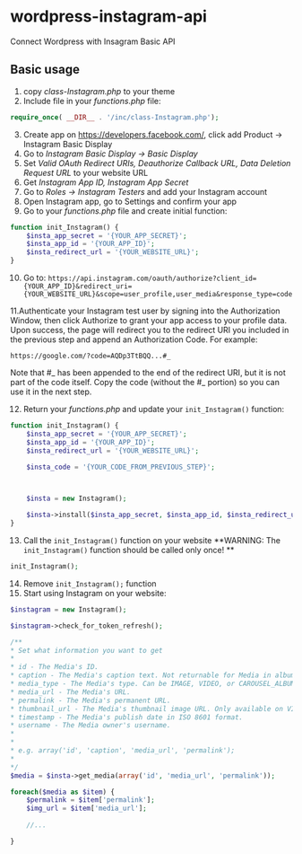 # wordpress-instagram-api
Connect Wordpress with Insagram Basic API

## Basic usage

1. copy *class-Instagram.php* to your theme
2. Include file in your *functions.php* file:

```php 
require_once( __DIR__ . '/inc/class-Instagram.php');
```
3. Create app on https://developers.facebook.com/, click add Product -> Instagram Basic Display
4. Go to *Instagram Basic Display -> Basic Display*
5. Set *Valid OAuth Redirect URIs, Deauthorize Callback URL, Data Deletion Request URL* to your website URL 
6. Get *Instagram App ID, Instagram App Secret*
7. Go to *Roles -> Instagram Testers* and add your Instagram account
8. Open Instagram app, go to Settings and confirm your app
9. Go to your *functions.php* file and create initial function:
```php
function init_Instagram() {
    $insta_app_secret = '{YOUR_APP_SECRET}';
    $insta_app_id = '{YOUR_APP_ID}';
    $insta_redirect_url = '{YOUR_WEBSITE_URL}';
}
```
10. Go to: `https://api.instagram.com/oauth/authorize?client_id={YOUR_APP_ID}&redirect_uri={YOUR_WEBSITE_URL}&scope=user_profile,user_media&response_type=code`

11.Authenticate your Instagram test user by signing into the Authorization Window, then click Authorize to grant your app access to your profile data. Upon success, the page will redirect you to the redirect URI you included in the previous step and append an Authorization Code. For example:

`https://google.com/?code=AQDp3TtBQQ...#_`

Note that #_ has been appended to the end of the redirect URI, but it is not part of the code itself. Copy the code (without the #_ portion) so you can use it in the next step.

12. Return your *functions.php* and update your `init_Instagram()` function:
```php
function init_Instagram() {
    $insta_app_secret = '{YOUR_APP_SECRET}';
    $insta_app_id = '{YOUR_APP_ID}';
    $insta_redirect_url = '{YOUR_WEBSITE_URL}';

    $insta_code = '{YOUR_CODE_FROM_PREVIOUS_STEP}';



    $insta = new Instagram();

    $insta->install($insta_app_secret, $insta_app_id, $insta_redirect_url, $insta_code);
}
```

13. Call the `init_Instagram()` function on your website **WARNING: The `init_Instagram()` function should be called only once! **
```php
init_Instagram();
```
14. Remove `init_Instagram();` function
15. Start using Instagram on your website:
```php
$instagram = new Instagram();

$instagram->check_for_token_refresh();

/**
* Set what information you want to get
* 
* id - The Media's ID.
* caption - The Media's caption text. Not returnable for Media in albums.
* media_type - The Media's type. Can be IMAGE, VIDEO, or CAROUSEL_ALBUM.
* media_url - The Media's URL.
* permalink - The Media's permanent URL.
* thumbnail_url - The Media's thumbnail image URL. Only available on VIDEO Media.
* timestamp - The Media's publish date in ISO 8601 format.
* username - The Media owner's username.
* 
* 
* e.g. array('id', 'caption', 'media_url', 'permalink');
* 
*/
$media = $insta->get_media(array('id', 'media_url', 'permalink'));

foreach($media as $item) {
    $permalink = $item['permalink'];
    $img_url = $item['media_url'];
    
    //...

}

```
